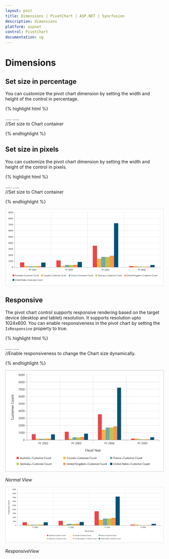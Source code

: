 ```yaml
---
layout: post
title: Dimensions | PivotChart | ASP.NET | Syncfusion
description: dimensions
platform: aspnet
control: PivotChart
documentation: ug
---
```


# Dimensions

## Set size in percentage

You can customize the pivot chart dimension by setting the width and height of the control in percentage.

{% highlight html %}

<html>
<head>
    .....
    .....
    <style>
        #MyPivotChart1 {
            width:100%;
            height:450px;
        }
    </style>
</head>
<body>
    <form id="form1" runat="server">
                <ej:PivotChart ID="MyPivotChart1" runat="server" Url="/RelationalChartService.svc" ClientIDMode="Static">
                    //Set size to Chart container
                    <Size Width="80%" Height="80%"></Size>
                </ej:PivotChart>
    </form>
</body>
</html>

{% endhighlight %}

## Set size in pixels

You can customize the pivot chart dimension by setting the width and height of the control in pixels.

{% highlight html %}

<html>
<head>
    .....
    .....
    <style>
        #MyPivotChart1 {
            width:950px;
            height:460px;
        }
    </style>
</head>
<body>
    <form id="form1" runat="server">
                <ej:PivotChart ID="MyPivotChart1" runat="server" Url="/RelationalChartService.svc" ClientIDMode="Static">
                    //Set size to Chart container
                    <Size Width="950xp" Height="460px"></Size>
                </ej:PivotChart>
    </form>
</body>
</html>

{% endhighlight %}

![ASP NET pivot chart control with specified size](Dimensions_images/Dimensions.png)

## Responsive

The pivot chart control supports responsive rendering based on the target device (desktop and tablet) resolution. It supports resolution upto 1024x600. You can enable responsiveness in the pivot chart by setting the `IsResponsive` property to true.

{% highlight html %}

<html>
<head>
    .....
    .....
    <style>
        #MyPivotChart1 {
            min-width:525px;
            min-height:460px;
            height: 460px;
            width: 100%;
        }
    </style>
</head>
<body>
    <form id="form1" runat="server">
                //Enable responsiveness to change the Chart size dynamically.
                <ej:PivotChart ID="MyPivotChart1" runat="server" Url="/RelationalChartService.svc" ClientIDMode="Static" IsResponsive="true">
                    <Size Width="950xp" Height="460px"></Size>
                </ej:PivotChart>
    </form>
</body>
</html>

{% endhighlight %}

![ASP NET pivot chart with normal layout](Dimensions_images/NormalView.png)

_Normal View_

![ASP NET pivot chart with responsive layout](Dimensions_images/ResponsiveView.png)

_ResponsiveView_

